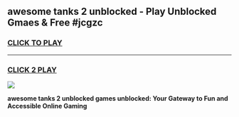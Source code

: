 
## awesome tanks 2 unblocked - Play Unblocked Gmaes & Free #jcgzc
<h3>
<a href="https://news.freeplayer.one?title=awesome_tanks_2_unblocked&ref=24F">CLICK TO PLAY</a></h3>
<hr>

<h3>
<a href="https://news.freeplayer.one?title=awesome_tanks_2_unblocked&ref=24F">CLICK 2 PLAY</a>
  
</h3>

<a href="https://news.freeplayer.one?title=awesome_tanks_2_unblocked&ref=24F/"><img src="https://clearcache.store/games.png"></a>


**awesome tanks 2 unblocked games unblocked: Your Gateway to Fun and Accessible Online Gaming**
